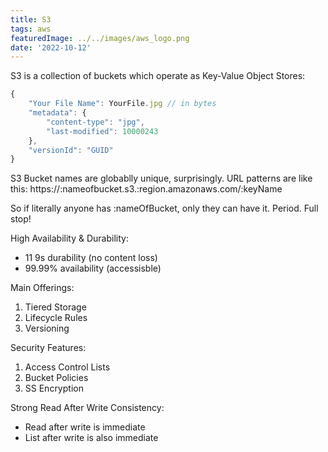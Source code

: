 ```yaml
---
title: S3
tags: aws
featuredImage: ../../images/aws_logo.png
date: '2022-10-12'
---
```

S3 is a collection of buckets which operate as Key-Value Object Stores:
```javascript
{
    "Your File Name": YourFile.jpg // in bytes
    "metadata": {
        "content-type": "jpg",
        "last-modified": 10000243
    },
    "versionId": "GUID"
}
```

S3 Bucket names are globablly unique, surprisingly. URL patterns are like this:
https://:nameofbucket.s3.:region.amazonaws.com/:keyName

So if literally anyone has :nameOfBucket, only they can have it. Period. Full stop!

High Availability & Durability:
- 11 9s durability (no content loss)
- 99.99% availability (accessisble)

Main Offerings:
1. Tiered Storage
2. Lifecycle Rules
3. Versioning

Security Features:
1. Access Control Lists
2. Bucket Policies
3. SS Encryption

Strong Read After Write Consistency:
- Read after write is immediate
- List after write is also immediate

